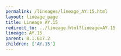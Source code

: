 ```yaml
---
permalink: /lineages/lineage_AY.15.html
layout: lineage_page
title: Lineage AY.15
redirect_to: ../lineage.html?lineage=AY.15
lineage: AY.15
parent: B.1.617.2
children: ['AY.15']
---
```

